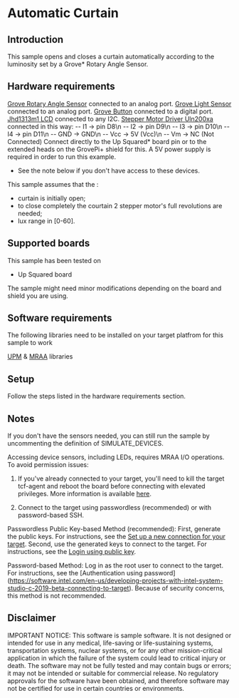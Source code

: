 # Automatic Curtain


## Introduction
This sample opens and closes a curtain automatically according to the luminosity set by a Grove* Rotary Angle Sensor. 


## Hardware requirements

[Grove Rotary Angle Sensor](http://wiki.seeed.cc/Grove-Rotary_Angle_Sensor/) connected to an analog port.
[Grove Light Sensor](http://wiki.seeed.cc/Grove-Light_Sensor/) connected to an analog port.
[Grove Button](http://wiki.seeed.cc/Grove-Button/) connected to a digital port.
[Jhd1313m1 LCD](https://iotdk.intel.com/docs/master/upm/classupm_1_1_jhd1313m1.html) connected to any I2C.
[Stepper Motor Driver Uln200xa](https://iotdk.intel.com/docs/master/upm/classupm_1_1_u_l_n200_x_a.html) connected in this way:
	 -- I1  ->  pin D8\n
     -- I2  ->  pin D9\n
     -- I3  ->  pin D10\n
     -- I4  ->  pin D11\n
     -- GND ->  GND\n
     -- Vcc ->  5V (Vcc)\n
     -- Vm  ->  NC (Not Connected)
Connect directly to the Up Squared* board pin or to the extended heads on the GrovePi+ shield for this.
A 5V power supply is required in order to run this example.

* See the note below if you don't have access to these devices.

This sample assumes that the :
  - curtain is initially open;
  - to close completely the courtain 2 stepper motor's full revolutions are
    needed;
  - lux range in [0-60].

## Supported boards

This sample has been tested on
- Up Squared board

The sample might need minor modifications depending on the board and shield you are using.

## Software requirements

The following libraries need to be installed on your target platfrom for this sample to work

[UPM](https://github.com/intel-iot-devkit/upm) & [MRAA](https://github.com/intel-iot-devkit/mraa) libraries

## Setup
Follow the steps listed in the hardware requirements section.

## Notes

If you don't have the sensors needed, you can still run the sample by uncommenting the definition of SIMULATE_DEVICES.

Accessing device sensors, including LEDs, requires MRAA I/O operations. To avoid permission issues:

1. If you've already connected to your target, you'll need to kill the target tcf-agent and reboot the board before connecting with elevated privileges. More information is available [here](https://software.intel.com/en-us/developing-projects-with-intel-system-studio-c-creating-an-ssh-connection).

2. Connect to the target using passwordless (recommended) or with password-based SSH.

Passwordless Public Key-based Method (recommended):
First, generate the public keys. For instructions, see the [Set up a new connection for your target](https://software.intel.com/en-us/developing-projects-with-intel-system-studio-c-2019-beta-creating-an-ssh-connection). 
Second, use the generated keys to connect to the target. For instructions, see the [Login using public key](https://software.intel.com/en-us/developing-projects-with-intel-system-studio-c-2019-beta-connecting-to-target).

Password-based Method: 
Log in as the root user to connect to the target. For instructions, see the [Authentication using password] (https://software.intel.com/en-us/developing-projects-with-intel-system-studio-c-2019-beta-connecting-to-target). Because of security concerns, this method is not recommended.


## Disclaimer
IMPORTANT NOTICE: This software is sample software. It is not designed or intended for use in any medical, life-saving or life-sustaining systems, transportation systems, nuclear systems, or for any other mission-critical application in which the failure of the system could lead to critical injury or death. The software may not be fully tested and may contain bugs or errors; it may not be intended or suitable for commercial release. No regulatory approvals for the software have been obtained, and therefore software may not be certified for use in certain countries or environments.